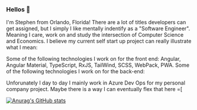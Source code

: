 ### Hellos 👋

I'm Stephen from Orlando, Florida! There are a lot of titles developers can get assigned, but I simply I like mentally indentify as a "Software Engineer". Meaning I care, work on and study the intersection of Computer Science and Economics. I believe my current self start up project can really illustrate what I mean:

Some of the following technologies I work on for the front end:  Angular, Angular Material, TypeScript, RxJS, TailWind, SCSS, WebPack, PWA.
Some of the following technologies I work on for the back-end: 


Unforunately I day to day I mainly work in Azure Dev Ops for my personal company project. Maybe there is a way I can eventually flex that here =[

[![Anurag's GitHub stats](https://github-readme-stats.vercel.app/api?username=smoreira1&count_private=true&show_icons=true&theme=dracula)](https://github.com/anuraghazra/github-readme-stats)




<!--
**smoreira1/smoreira1** is a ✨ _special_ ✨ repository because its `README.md` (this file) appears on your GitHub profile.

Here are some ideas to get you started:

- 🔭 I’m currently working on ...
- 🌱 I’m currently learning ...
- 👯 I’m looking to collaborate on ...
- 🤔 I’m looking for help with ...
- 💬 Ask me about ...
- 📫 How to reach me: ...
- 😄 Pronouns: ...
- ⚡ Fun fact: ...
-->
